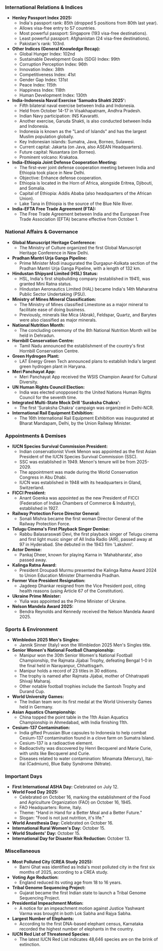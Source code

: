 ### International Relations & Indices

*   **Henley Passport Index 2025:**
    *   India's passport rank: 85th (dropped 5 positions from 80th last year).
    *   Allows visa-free entry to 57 countries.
    *   Most powerful passport: Singapore (193 visa-free destinations).
    *   Least powerful passport: Afghanistan (24 visa-free destinations).
    *   Pakistan's rank: 103rd.
*   **Other Indices (General Knowledge Recap):**
    *   Global Hunger Index: 102nd
    *   Sustainable Development Goals (SDG) Index: 99th
    *   Corruption Perception Index: 96th
    *   Innovation Index: 38th
    *   Competitiveness Index: 41st
    *   Gender Gap Index: 131st
    *   Peace Index: 115th
    *   Happiness Index: 118th
    *   Human Development Index: 130th
*   **India-Indonesia Naval Exercise 'Samudra Shakti 2025':**
    *   Fifth bilateral naval exercise between India and Indonesia.
    *   Held from October 14-17 in Visakhapatnam, Andhra Pradesh.
    *   Indian Navy participation: INS Kavaratti.
    *   Another exercise, Garuda Shakti, is also conducted between India and Indonesia.
    *   Indonesia is known as the "Land of Islands" and has the largest Muslim population globally.
    *   Key Indonesian islands: Sumatra, Java, Borneo, Sulawesi.
    *   Current capital: Jakarta (on Java, also ASEAN Headquarters).
    *   Future capital: Nusantara (on Borneo).
    *   Prominent volcano: Krakatoa.
*   **India-Ethiopia Joint Defense Cooperation Meeting:**
    *   The first-ever joint defense cooperation meeting between India and Ethiopia took place in New Delhi.
    *   Objective: Enhance defense cooperation.
    *   Ethiopia is located in the Horn of Africa, alongside Eritrea, Djibouti, and Somalia.
    *   Capital of Ethiopia: Addis Ababa (also headquarters of the African Union).
    *   Lake Tana in Ethiopia is the source of the Blue Nile River.
*   **India-EFTA Free Trade Agreement (FTA):**
    *   The Free Trade Agreement between India and the European Free Trade Association (EFTA) became effective from October 1.

### National Affairs & Governance

*   **Global Manuscript Heritage Conference:**
    *   The Ministry of Culture organized the first Global Manuscript Heritage Conference in New Delhi.
*   **Pradhan Mantri Urja Ganga Pipeline:**
    *   Prime Minister Modi inaugurated the Durgapur-Kolkata section of the Pradhan Mantri Urja Ganga Pipeline, with a length of 132 km.
*   **Hindustan Shipyard Limited (HSL) Status:**
    *   HSL, India's first shipbuilding company (established in 1941), was granted Mini Ratna status.
    *   Hindustan Aeronautics Limited (HAL) became India's 14th Maharatna Public Sector Undertaking (PSU).
*   **Ministry of Mines Mineral Classification:**
    *   The Ministry of Mines classified Limestone as a major mineral to facilitate ease of doing business.
    *   Previously, minerals like Mica (Abrak), Feldspar, Quartz, and Barytes were also classified as major minerals.
*   **National Nutrition Month:**
    *   The concluding ceremony of the 8th National Nutrition Month will be held in Dehradun.
*   **Hornbill Conservation Centre:**
    *   Tamil Nadu announced the establishment of the country's first Hornbill Conservation Centre.
*   **Green Hydrogen Plant:**
    *   LAT Energy Green Tech announced plans to establish India's largest green hydrogen plant in Haryana.
*   **Meri Panchayat App:**
    *   Meri Panchayat App received the WSIS Champion Award for Cultural Diversity.
*   **UN Human Rights Council Election:**
    *   India was elected unopposed to the United Nations Human Rights Council for the seventh time.
*   **Integrated Multi-State Mock Drill 'Suraksha Chakra':**
    *   The first 'Suraksha Chakra' campaign was organized in Delhi-NCR.
*   **International Rail Equipment Exhibition:**
    *   The 16th International Rail Equipment Exhibition was inaugurated at Bharat Mandapam, Delhi, by the Union Railway Minister.

### Appointments & Demises

*   **IUCN Species Survival Commission President:**
    *   Indian conservationist Vivek Menon was appointed as the first Asian President of the IUCN Species Survival Commission (SSC).
    *   SSC was established in 1949. Menon's tenure will be from 2025-2029.
    *   The appointment was made during the World Conservation Congress in Abu Dhabi.
    *   IUCN was established in 1948 with its headquarters in Gland, Switzerland.
*   **FICCI President:**
    *   Anant Goenka was appointed as the new President of FICCI (Federation of Indian Chambers of Commerce & Industry), established in 1927.
*   **Railway Protection Force Director General:**
    *   Sonali Mishra became the first woman Director General of the Railway Protection Force.
*   **Telugu Cinema's First Playback Singer Demise:**
    *   Rabbu Balasaraswati Devi, the first playback singer of Telugu cinema and first light music singer of All India Radio (AIR), passed away at 97 in Hyderabad. She debuted in the 1943 film 'Lakshmi'.
*   **Actor Demise:**
    *   Pankaj Dheer, known for playing Karna in 'Mahabharata', also passed away.
*   **Kalinga Ratna Award:**
    *   President Droupadi Murmu presented the Kalinga Ratna Award 2024 to Union Education Minister Dharmendra Pradhan.
*   **Former Vice President Resignation:**
    *   Jagdeep Dhankar resigned from the Vice President post, citing health reasons (using Article 67 of the Constitution).
*   **Ukraine Prime Minister:**
    *   Yulia was appointed as the Prime Minister of Ukraine.
*   **Nelson Mandela Award 2025:**
    *   Bendra Reynolds and Kennedy received the Nelson Mandela Award 2025.

### Sports & Environment

*   **Wimbledon 2025 Men's Singles:**
    *   Jannik Sinner (Italy) won the Wimbledon 2025 Men's Singles title.
*   **Senior Women's National Football Championship:**
    *   Manipur won the 30th Senior Women's National Football Championship, the Rajmata Jijabai Trophy, defeating Bengal 1-0 in the final held in Narayanpur, Chhattisgarh.
    *   Manipur holds a record of 23 titles in 30 editions.
    *   The trophy is named after Rajmata Jijabai, mother of Chhatrapati Shivaji Maharaj.
    *   Other notable football trophies include the Santosh Trophy and Durand Cup.
*   **World University Games:**
    *   The Indian team won its first medal at the World University Games held in Germany.
*   **Asian Aquatics Championship:**
    *   China topped the point table in the 11th Asian Aquatics Championship in Ahmedabad, with India finishing 11th.
*   **Cesium-137 Contamination:**
    *   India gifted Prussian Blue capsules to Indonesia to help combat Cesium-137 contamination found in a clove farm on Sumatra Island.
    *   Cesium-137 is a radioactive element.
    *   Radioactivity was discovered by Henri Becquerel and Marie Curie, with units like Becquerel and Curie.
    *   Diseases related to water contamination: Minamata (Mercury), Itai-itai (Cadmium), Blue Baby Syndrome (Nitrate).

### Important Days

*   **First International ASHA Day:** Celebrated on July 12.
*   **World Food Day 2025:**
    *   Celebrated on October 16, marking the establishment of the Food and Agriculture Organization (FAO) on October 16, 1945.
    *   FAO Headquarters: Rome, Italy.
    *   Theme: "Hand in Hand for a Better Meal and a Better Future."
    *   Slogan: "Food is not just nutrition, it's life."
*   **World Anesthesia Day:** Celebrated on October 16.
*   **International Rural Women's Day:** October 15.
*   **World Students' Day:** October 15.
*   **International Day for Disaster Risk Reduction:** October 13.

### Miscellaneous

*   **Most Polluted City (CREA Study 2025):**
    *   Barni Ghat was identified as India's most polluted city in the first six months of 2025, according to a CREA study.
*   **Voting Age Reduction:**
    *   England reduced its voting age from 18 to 16 years.
*   **Tribal Genome Sequencing Project:**
    *   Gujarat became the first Indian state to launch a Tribal Genome Sequencing Project.
*   **Presidential Impeachment Motion:**
    *   A notice for an impeachment motion against Justice Yashwant Varma was brought in both Lok Sabha and Rajya Sabha.
*   **Largest Number of Elephants:**
    *   According to the first DNA-based elephant census, Karnataka recorded the highest number of elephants in the country.
*   **IUCN Red List of Threatened Species:**
    *   The latest IUCN Red List indicates 48,646 species are on the brink of extinction.
